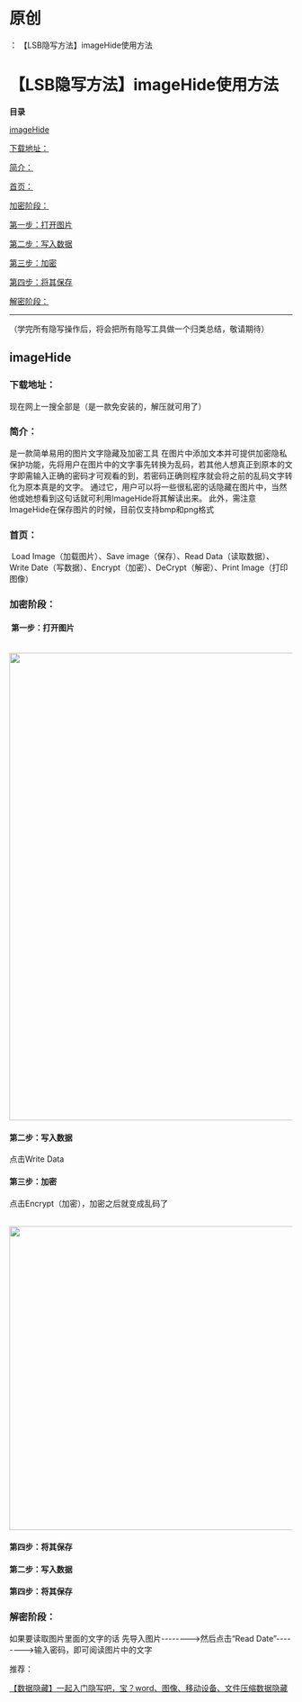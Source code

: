 # 原创
：  【LSB隐写方法】imageHide使用方法

# 【LSB隐写方法】imageHide使用方法

**目录**

[imageHide](#imageHide)

[下载地址：](#%E4%B8%8B%E8%BD%BD%E5%9C%B0%E5%9D%80%EF%BC%9A)

[简介：](#%E7%AE%80%E4%BB%8B%EF%BC%9A)

[首页：](#%E9%A6%96%E9%A1%B5%EF%BC%9A)

[加密阶段：](#%E5%8A%A0%E5%AF%86%E9%98%B6%E6%AE%B5%EF%BC%9A)

[第一步：打开图片](#%E7%AC%AC%E4%B8%80%E6%AD%A5%EF%BC%9A%E6%89%93%E5%BC%80%E5%9B%BE%E7%89%87)

[第二步：写入数据](#%E7%AC%AC%E4%BA%8C%E6%AD%A5%EF%BC%9A%E5%86%99%E5%85%A5%E6%95%B0%E6%8D%AE)

[第三步：加密](#%E7%AC%AC%E4%B8%89%E6%AD%A5%EF%BC%9A%E5%8A%A0%E5%AF%86)

[第四步：将其保存](#%E7%AC%AC%E5%9B%9B%E6%AD%A5%EF%BC%9A%E5%B0%86%E5%85%B6%E4%BF%9D%E5%AD%98)

[解密阶段：](#%E8%A7%A3%E5%AF%86%E9%98%B6%E6%AE%B5%EF%BC%9A)

---


（学完所有隐写操作后，将会把所有隐写工具做一个归类总结，敬请期待）

## imageHide

### 下载地址：

> 
现在网上一搜全部是（是一款免安装的，解压就可用了）


### 简介：

> 
是一款简单易用的图片文字隐藏及加密工具
在图片中添加文本并可提供加密隐私保护功能，先将用户在图片中的文字事先转换为乱码，若其他人想真正到原本的文字即需输入正确的密码才可观看的到，若密码正确则程序就会将之前的乱码文字转化为原本真是的文字。
通过它，用户可以将一些很私密的话隐藏在图片中，当然他或她想看到这句话就可利用ImageHide将其解读出来。 此外，需注意ImageHide在保存图片的时候，目前仅支持bmp和png格式


### 首页：

> 
 Load Image（加载图片）、Save image（保存）、Read Data（读取数据）、Write Date（写数据）、Encrypt（加密）、DeCrypt（解密）、Print Image（打印图像）



### 加密阶段：

> 
<h4> 第一步：打开图片</h4>

 <img alt="" height="831" src="https://img-blog.csdnimg.cn/c49df22b1d1b446fb3b018e6eb6190bf.png?x-oss-process=image/watermark,type_d3F5LXplbmhlaQ,shadow_50,text_Q1NETiBA6buR6Imy5Zyw5bimKOW0m-i1tyk=,size_20,color_FFFFFF,t_70,g_se,x_16" width="1026"/>


<h4>第二步：写入数据</h4>
点击Write Data



<h4>第三步：加密</h4>
点击Encrypt（加密），加密之后就变成乱码了

 <img alt="" height="540" src="https://img-blog.csdnimg.cn/9f751cdbdfba47539dd737f34c976c4f.png?x-oss-process=image/watermark,type_d3F5LXplbmhlaQ,shadow_50,text_Q1NETiBA6buR6Imy5Zyw5bimKOW0m-i1tyk=,size_17,color_FFFFFF,t_70,g_se,x_16" width="723"/>


<h4>第四步：将其保存</h4>




#### 第二步：写入数据

#### 第四步：将其保存

### 解密阶段：

> 
如果要读取图片里面的文字的话
先导入图片--------&gt;然后点击“Read Date”--------&gt;输入密码，即可阅读图片中的文字


推荐：

[【数据隐藏】一起入门隐写吧，宝？word、图像、移动设备、文件压缩数据隐藏](https://blog.csdn.net/qq_53079406/article/details/123537834?spm=1001.2014.3001.5501) 

